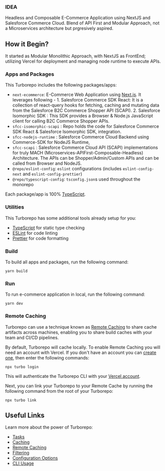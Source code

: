### IDEA

Headless and Composable E-Commerce Application using NextJS and Salesforce Commerce Cloud. Blend of API First and Modular Approach, not a Microservices architecture but prgresively aspired.

## How it Begin?

It started as Modular Monolithic Approach, with NextJS as FrontEnd; utilizing Vercel for deployment and managing node runtime to execute APIs.

### Apps and Packages

This Turborepo includes the following packages/apps:

- `next-ecommerce`: E-Commerce Web Application using [Next.js](https://nextjs.org/).
  It leverages following - 1. Salesforce Commerce SDK React: It is a collection of react-query hooks for fetching, caching and mutating data from the Salesforce B2C Commerce Shopper API (SCAPI). 2. Salesforce Isomorphic SDK : This SDK provides a Browser & Node.js JavaScript client for calling B2C Commerce Shopper APIs.
- `sfcc-isomorphic-scapi` : Repo holds the code for Salesforce Commerce SDK React & Salesforce Isomorphic SDK, integration.
- `sfcc-nodejs-runtime` : Salesforce Commerce Cloud Backend using Commerce-SDK for NodeJS Runtime,
- `sfcc-scapi` : Salesforce Commerce Cloud API (SCAPI) implementations for truly MACH (Microservices-APIFirst-Composable-Headless) Architecture. The APIs can be Shopper/Admin/Custom APIs and can be called from Browser and NodeJS.
- `@repo/eslint-config`: `eslint` configurations (includes `eslint-config-next` and `eslint-config-prettier`)
- `@repo/typescript-config`: `tsconfig.json`s used throughout the monorepo

Each package/app is 100% [TypeScript](https://www.typescriptlang.org/).

### Utilities

This Turborepo has some additional tools already setup for you:

- [TypeScript](https://www.typescriptlang.org/) for static type checking
- [ESLint](https://eslint.org/) for code linting
- [Prettier](https://prettier.io) for code formatting

### Build

To build all apps and packages, run the following command:

```
yarn build
```

### Run

To run e-commerce application in local, run the following command:

```
yarn dev
```

### Remote Caching

Turborepo can use a technique known as [Remote Caching](https://turbo.build/repo/docs/core-concepts/remote-caching) to share cache artifacts across machines, enabling you to share build caches with your team and CI/CD pipelines.

By default, Turborepo will cache locally. To enable Remote Caching you will need an account with Vercel. If you don't have an account you can [create one](https://vercel.com/signup), then enter the following commands:

```
npx turbo login
```

This will authenticate the Turborepo CLI with your [Vercel account](https://vercel.com/docs/concepts/personal-accounts/overview).

Next, you can link your Turborepo to your Remote Cache by running the following command from the root of your Turborepo:

```
npx turbo link
```

## Useful Links

Learn more about the power of Turborepo:

- [Tasks](https://turbo.build/repo/docs/core-concepts/monorepos/running-tasks)
- [Caching](https://turbo.build/repo/docs/core-concepts/caching)
- [Remote Caching](https://turbo.build/repo/docs/core-concepts/remote-caching)
- [Filtering](https://turbo.build/repo/docs/core-concepts/monorepos/filtering)
- [Configuration Options](https://turbo.build/repo/docs/reference/configuration)
- [CLI Usage](https://turbo.build/repo/docs/reference/command-line-reference)
